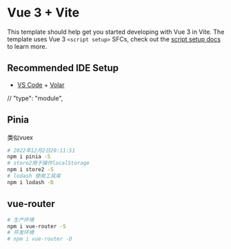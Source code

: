 <!--
 * @Author: Topskys
 * @Date: 2022-12-01 17:18:13
 * @LastEditTime: 2022-12-03 16:50:39
-->
# Vue 3 + Vite

This template should help get you started developing with Vue 3 in Vite. The template uses Vue 3 `<script setup>` SFCs, check out the [script setup docs](https://v3.vuejs.org/api/sfc-script-setup.html#sfc-script-setup) to learn more.

## Recommended IDE Setup

- [VS Code](https://code.visualstudio.com/) + [Volar](https://marketplace.visualstudio.com/items?itemName=Vue.volar)


// "type": "module",



## Pinia
类似vuex
```bash
# 2022年12月2日20:11:51
npm i pinia -S
# store2用于操作localStorage
npm i store2 -S
# lodash 使用工具库
npm i lodash -D
```

## vue-router
```bash
# 生产环境
npm i vue-router -S  
# 开发环境
# npm i vue-router -D
```
